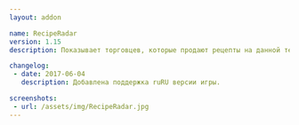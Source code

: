 ```yaml
---
layout: addon

name: RecipeRadar
version: 1.15
description: Показывает торговцев, которые продают рецепты на данной территории или все свитки профессии.

changelog:
 - date: 2017-06-04
   description: Добавлена поддержка ruRU версии игры.

screenshots:
 - url: /assets/img/RecipeRadar.jpg
---
```

